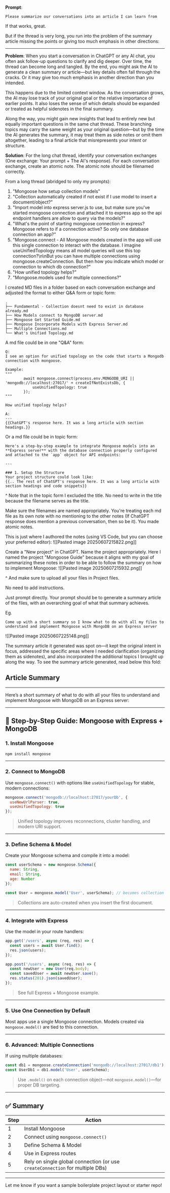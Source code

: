 **Prompt**:
```
Please summarize our conversations into an article I can learn from
```

If that works, great.

But if the thread is very long, you run into the problem of the summary article missing the points or giving too much emphasis in other directions:

---

**Problem**:
When you start a conversation in ChatGPT or any AI chat, you often ask follow-up questions to clarify and dig deeper. Over time, the thread can become long and tangled. By the end, you might ask the AI to generate a clean summary or article—but key details often fall through the cracks. Or it may give too much emphasis in another direction than you intended.

This happens due to the limited context window. As the conversation grows, the AI may lose track of your original goal or the relative importance of earlier points. It also loses the sense of which details should be expanded or treated as helpful sidenotes in the final summary.

Along the way, you might gain new insights that lead to entirely new but equally important questions in the same chat thread. These branching topics may carry the same weight as your original question—but by the time the AI generates the summary, it may treat them as side notes or omit them altogether, leading to a final article that misrepresents your intent or structure.

**Solution**:
For the long chat thread, identify your conversation exchanges (One exchange: Your prompt + The AI's response). For each conversation exchange, create an atomic note. The atomic note should be filenamed correctly.

From a long thread (abridged to only my prompts):
1. "Mongoose how setup collection models"
2. "Collection automatically created if not exist if I use model to insert a document/object?"
3. "Import model into express server.js to use, but make sure you've started mongoose connection and attached it to express app so the api endpoint handlers are allow to query via the models?"
4. "What's the point of starting mongoose connection in express? Mongoose refers to if a connection active? So only one database connection an app?"
5. "Mongoose.connect - All Mongoose models created in the app will use this single connection to interact with the database. I imagine useUnifiedTopology means all model queries will use this top connection?\n\nBut you can have multiple connections using mongoose.createConnection. But then how you indicate which model or connection to which db connection?"
6. "How unified topology helps?"
7. "Mongoose.models used for multiple connections?"

I created MD files in a folder based on each conversation exchange and adjusted the format to either Q&A form or topic form:
```
.
├── Fundamental - Collection doesnt need to exist in database already.md
├── How Models connect to MongoDB server.md
├── Mongoose Get Started Guide.md
├── Mongoose Incorporate Models with Express Server.md
├── Multiple Connections.md
└── What's Unified Topology.md
```

A md file could be in one "Q&A" form:
```
Q:
I see an option for unified topology on the code that starts a Mongodb connection with mongoose.

Example:
"""
        await mongoose.connect(process.env.MONGODB_URI || 'mongodb://localhost:27017/' + createIfNotExistsDb, {
            useUnifiedTopology: true
        });
"""

How unified topology helps?

A:
---
{{ChatGPT's response here. It was a long article with section headings.}}
```

Or a md file could be in topic form:
```
Here's a step-by-step example to integrate Mongoose models into an **Express server** with the database connection properly configured and attached to the `app` object for API endpoints:

---

### 1. Setup the Structure
Your project structure could look like:
{{.. The rest of ChatGPT's response here. It was a long article with section headings and code snippets}}
```
^ Note that in the topic form I excluded the title. No need to write in the title because the filename serves as the title.

Make sure the filenames are named appropriately. You're treating each md file as its own note with no mentioning to the other notes (If ChatGPT response does mention a previous conversation, then so be it). You made atomic notes.

This is just where I authored the notes (using VS Code, but you can choose your preferred editor):
![[Pasted image 20250607215822.png]]


Create a "New project" in ChatGPT. Name the project appropriately. Here I named the project "Mongoose Guide" because it aligns with my goal of summarizing these notes in order to be able to follow the summary on how to implement Mongoose:
![[Pasted image 20250607215932.png]]

^ And make sure to upload all your files in Project files.

No need to add instructions. 

Just prompt directly. Your prompt should be to generate a summary article of the files, with an overarching goal of what that summary achieves.

Eg.
```
Come up with a short summary so I know what to do with all my files to understand and implement Mongoose with MongoDB on an Express server
```

![[Pasted image 20250607225148.png]]

The summary article it generated was spot on—it kept the original intent in focus, addressed the specific areas where I needed clarification (organizing them as sidenotes), and also incorporated the additional topics I brought up along the way. To see the summary article generated, read below this fold:

## Article Summary
---
Here’s a short summary of what to do with all your files to understand and implement Mongoose with MongoDB on an Express server:

---

## 🧩 Step-by-Step Guide: Mongoose with Express + MongoDB

### 1. **Install Mongoose**

```bash
npm install mongoose
```

---

### 2. **Connect to MongoDB**

Use `mongoose.connect()` with options like `useUnifiedTopology` for stable, modern connections:

```js
mongoose.connect('mongodb://localhost:27017/yourDb', {
  useNewUrlParser: true,
  useUnifiedTopology: true
});
```

> Unified topology improves reconnections, cluster handling, and modern URI support.

---

### 3. **Define Schema & Model**

Create your Mongoose schema and compile it into a model:

```js
const userSchema = new mongoose.Schema({
  name: String,
  email: String,
  age: Number
});

const User = mongoose.model('User', userSchema); // becomes collection "users"
```

> Collections are auto-created when you insert the first document.

---

### 4. **Integrate with Express**

Use the model in your route handlers:

```js
app.get('/users', async (req, res) => {
  const users = await User.find();
  res.json(users);
});

app.post('/users', async (req, res) => {
  const newUser = new User(req.body);
  const savedUser = await newUser.save();
  res.status(201).json(savedUser);
});
```

> See full Express + Mongoose example.

---

### 5. **Use One Connection by Default**

Most apps use a single Mongoose connection. Models created via `mongoose.model()` are tied to this connection.

---

### 6. **Advanced: Multiple Connections**

If using multiple databases:

```js
const db1 = mongoose.createConnection('mongodb://localhost:27017/db1');
const UserDb1 = db1.model('User', userSchema);
```

> Use `.model()` on each connection object—not `mongoose.model()`—for proper DB targeting.

---

## ✅ Summary

|Step|Action|
|---|---|
|1|Install Mongoose|
|2|Connect using `mongoose.connect()`|
|3|Define Schema & Model|
|4|Use in Express routes|
|5|Rely on single global connection (or use `createConnection` for multiple DBs)|

---

Let me know if you want a sample boilerplate project layout or starter repo!